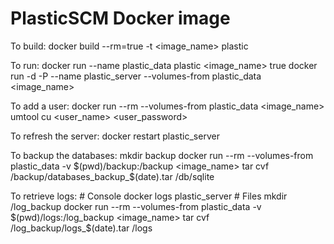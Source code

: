 # PlasticSCM Docker image

To build:
    docker build --rm=true -t <image_name> plastic

To run:
    docker run --name plastic_data plastic <image_name> true
    docker run -d -P --name plastic_server --volumes-from plastic_data <image_name>

To add a user:
    docker run --rm --volumes-from plastic_data <image_name> umtool cu <user_name> <user_password>

To refresh the server:
    docker restart plastic_server

To backup the databases:
    mkdir backup
    docker run --rm --volumes-from plastic_data -v $(pwd)/backup:/backup <image_name> tar cvf /backup/databases_backup_$(date).tar /db/sqlite

To retrieve logs:
    # Console
    docker logs plastic_server
    # Files
    mkdir /log_backup
    docker run --rm --volumes-from plastic_data -v $(pwd)/logs:/log_backup <image_name> tar cvf /log_backup/logs_$(date).tar /logs
